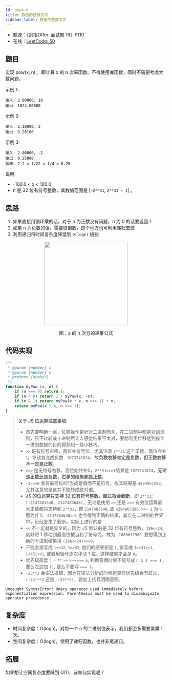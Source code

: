 ```yaml
---
id: powx-n
title: 数值的整数次方
sidebar_label: 数值的整数次方
---
```


- 题源：《剑指Offer: 面试题 16》P110
- 在线：[LeetCode: 50](https://leetcode-cn.com/problems/powx-n/)

## 题目

实现 pow(x, n) ，即计算 x 的 n 次幂函数。不得使用库函数，同时不需要考虑大数问题。

示例 1:

```text
输入: 2.00000, 10
输出: 1024.00000
```

示例 2:

```text
输入: 2.10000, 3
输出: 9.26100
```

示例 3:

```text
输入: 2.00000, -2
输出: 0.25000
解释: 2-2 = 1/22 = 1/4 = 0.25
```

说明:

- -100.0 < x < 100.0
- n 是 32 位有符号整数，其数值范围是 [`−2**31`, `2**31 − 1`] 。

## 思路

1. 如果直接用循环乘的话，对于 n 为正数没有问题，n 为 0 的话要返回 1
2. 如果 n 为负数的话，需要取倒数，这个地方也可利用递归去做
3. 利用递归将时间复杂度降低到 `O(logn)` 级别

<div align="center">
    <img width="260" src="https://cosmos-x.oss-cn-hangzhou.aliyuncs.com/Y7ohZD.png" />
    <p>图：a 的 n 次方的递推公式</p>
</div>

## 代码实现

```js
/**
 * @param {number} x
 * @param {number} n
 * @return {number}
 */
function myPow (x, n) {
    if (n === 0) return 1;
    if (n < 0) return 1 / myPow(x, -n);
    if (n & 1) return myPow(x * x, n >>> 1) * x;
    return myPow(x * x, n >>> 1);
}
```

> **关于 JS 位运算注意事项**:
> - 首先要明确一点，位移操作是针对二进制而言，在二进制中都是对的规则，只不过转成十进制后让人感觉结果不太对，要想利用位移达到操作十进制数据的目的得熟知一些小技巧。
> - `>>` 是有符号右移，高位补符号位，尤其注意 `2**31` 这个正数，高位会补1，导致其变成负数 `-1073741824`，故**负数右移肯定是负数，但正数右移不一定是正数**。
> - `>>>` 是无符号右移，高位始终补0，`2**31>>>1`结果是 `1073741824`，**无论是正数还是负数，右移的结果都是正数**。
> - `-3>>>0` 会将最高位的1当成是值而不是符号，故其结果是 `4294967293`, 尤其注意的是这并不能转成绝对值。
> - **JS 的位运算只支持 32 位有符号整数，超过将会截断**，即 `2**31`: `[-2147483648, 2147483648]`，无论是使用 `>>` 还是 `>>>` 有效位运算最大正数都只支持到 `2**31`，即 `2147483648`, 故 `4294967296 >>> 1` 为 `0`。那为什么 `-2147483648>>1` 也会得到正确的结果，其实在二进制的世界中，已经发生了截断，实际上进行的是 ``
> - `<<` 不一定就是安全的，因为 JS 默认的是 32 位有符号整数，`196<<24`, 刚好将 1 移动到最高位被当初了符号为，故为 `-1006632960`, 要想得到正确的十进制结果得 `(196<<24)>>>0`。
> - 不能直接写成 `1<<32`, `1>>32`, 他们的结果都是 `1`, 要写成 `1>>31>>1`, `1<<31<<1`, 或者用循环逐次移动 1 位，这样结果才会是 `0`。
> - 优先级高低： `-` `**` `>>` `>>>` `===` `&`, 判断奇偶时候不能写成 `n & 1 === 1` , 要么左边加 `()`, 要么不要写 `=== 1`。
> - `-23**2` 会语法报错，因为在语法分析的时候运算符优先级会有歧义，`(-23)**2` 还是 `-(23**2)`，要加上括号明确意图。

```text
Uncaught SyntaxError: Unary operator used immediately before exponentiation expression. Parenthesis must be used to disambiguate operator precedence
```

## 复杂度

- 时间复杂度：O(logn)，对每一个 n 的二进制位表示，我们都至多需要累乘 1 次。
- 空间复杂度：O(logn)，使用了递归函数，也并非尾递归。

## 拓展

如果想让空间复杂度要降到 O(1)，该如何实现呢？
